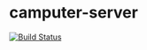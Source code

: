 # camputer-server
[![Build Status](https://travis-ci.org/neilb14/camputer-server.svg?branch=master)](https://travis-ci.org/neilb14/camputer-server)
